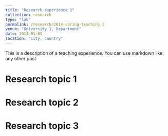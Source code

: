 ```yaml
---
title: "Research experience 1"
collection: research
type: "lab"
permalink: /research/2014-spring-teaching-1
venue: "University 1, Department"
date: 2014-01-01
location: "City, Country"
---
```


This is a description of a teaching experience. You can use markdown like any other post.

Research topic 1
======

Research topic 2
======

Research topic 3
======
